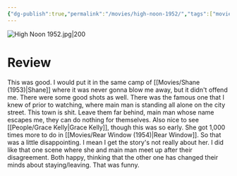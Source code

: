 ```yaml
---
{"dg-publish":true,"permalink":"/movies/high-noon-1952/","tags":["movies"],"created":"2024-06-18","updated":"2024-09-23"}
---
```



![High Noon 1952.jpg|200](/img/user/Attachments/High%20Noon%201952.jpg)

# Review

This was good. I would put it in the same camp of [[Movies/Shane (1953)\|Shane]] where it was never gonna blow me away, but it didn't offend me. There were some good shots as well. There was the famous one that I knew of prior to watching, where main man is standing all alone on the city street. This town is shit. Leave them far behind, main man whose name escapes me, they can do nothing for themselves. Also nice to see [[People/Grace Kelly\|Grace Kelly]], though this was so early. She got 1,000 times more to do in [[Movies/Rear Window (1954)\|Rear Window]]. So that was a little disappointing. I mean I get the story's not really about her. I did like that one scene where she and main man meet up after their disagreement. Both happy, thinking that the other one has changed their minds about staying/leaving. That was funny.
